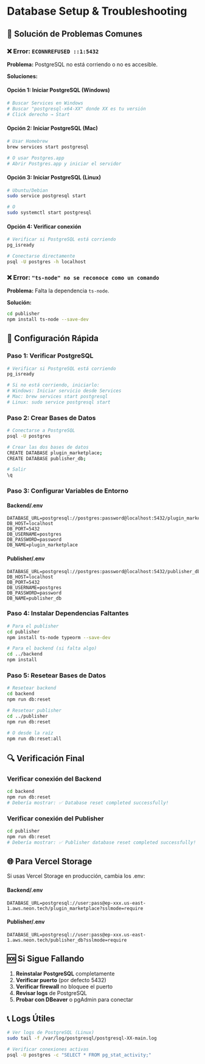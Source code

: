 # Database Setup & Troubleshooting

## 🔧 Solución de Problemas Comunes

### ❌ Error: `ECONNREFUSED ::1:5432`

**Problema:** PostgreSQL no está corriendo o no es accesible.

**Soluciones:**

#### Opción 1: Iniciar PostgreSQL (Windows)
```bash
# Buscar Services en Windows
# Buscar "postgresql-x64-XX" donde XX es tu versión
# Click derecho → Start
```

#### Opción 2: Iniciar PostgreSQL (Mac)
```bash
# Usar Homebrew
brew services start postgresql

# O usar Postgres.app
# Abrir Postgres.app y iniciar el servidor
```

#### Opción 3: Iniciar PostgreSQL (Linux)
```bash
# Ubuntu/Debian
sudo service postgresql start

# O
sudo systemctl start postgresql
```

#### Opción 4: Verificar conexión
```bash
# Verificar si PostgreSQL está corriendo
pg_isready

# Conectarse directamente
psql -U postgres -h localhost
```

### ❌ Error: `"ts-node" no se reconoce como un comando`

**Problema:** Falta la dependencia `ts-node`.

**Solución:**
```bash
cd publisher
npm install ts-node --save-dev
```

## 🚀 Configuración Rápida

### Paso 1: Verificar PostgreSQL
```bash
# Verificar si PostgreSQL está corriendo
pg_isready

# Si no está corriendo, iniciarlo:
# Windows: Iniciar servicio desde Services
# Mac: brew services start postgresql
# Linux: sudo service postgresql start
```

### Paso 2: Crear Bases de Datos
```bash
# Conectarse a PostgreSQL
psql -U postgres

# Crear las dos bases de datos
CREATE DATABASE plugin_marketplace;
CREATE DATABASE publisher_db;

# Salir
\q
```

### Paso 3: Configurar Variables de Entorno

#### Backend/.env
```env
DATABASE_URL=postgresql://postgres:password@localhost:5432/plugin_marketplace
DB_HOST=localhost
DB_PORT=5432
DB_USERNAME=postgres
DB_PASSWORD=password
DB_NAME=plugin_marketplace
```

#### Publisher/.env
```env
DATABASE_URL=postgresql://postgres:password@localhost:5432/publisher_db
DB_HOST=localhost
DB_PORT=5432
DB_USERNAME=postgres
DB_PASSWORD=password
DB_NAME=publisher_db
```

### Paso 4: Instalar Dependencias Faltantes
```bash
# Para el publisher
cd publisher
npm install ts-node typeorm --save-dev

# Para el backend (si falta algo)
cd ../backend
npm install
```

### Paso 5: Resetear Bases de Datos
```bash
# Resetear backend
cd backend
npm run db:reset

# Resetear publisher
cd ../publisher
npm run db:reset

# O desde la raíz
npm run db:reset:all
```

## 🔍 Verificación Final

### Verificar conexión del Backend
```bash
cd backend
npm run db:reset
# Debería mostrar: ✅ Database reset completed successfully!
```

### Verificar conexión del Publisher
```bash
cd publisher
npm run db:reset
# Debería mostrar: ✅ Publisher database reset completed successfully!
```

## 🌐 Para Vercel Storage

Si usas Vercel Storage en producción, cambia los .env:

#### Backend/.env
```env
DATABASE_URL=postgresql://user:pass@ep-xxx.us-east-1.aws.neon.tech/plugin_marketplace?sslmode=require
```

#### Publisher/.env
```env
DATABASE_URL=postgresql://user:pass@ep-xxx.us-east-1.aws.neon.tech/publisher_db?sslmode=require
```

## 🆘 Si Sigue Fallando

1. **Reinstalar PostgreSQL** completamente
2. **Verificar puerto** (por defecto 5432)
3. **Verificar firewall** no bloquee el puerto
4. **Revisar logs** de PostgreSQL
5. **Probar con DBeaver** o pgAdmin para conectar

## 📞 Logs Útiles

```bash
# Ver logs de PostgreSQL (Linux)
sudo tail -f /var/log/postgresql/postgresql-XX-main.log

# Verificar conexiones activas
psql -U postgres -c "SELECT * FROM pg_stat_activity;"
```